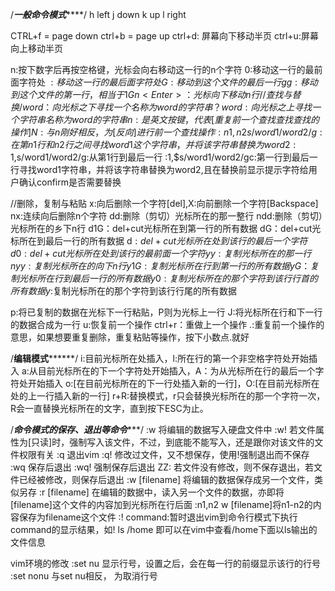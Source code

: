 /*******一般命令模式***********/
h left
j down
k up
l right

CTRL+f  = page down
ctrl+b = page up
ctrl+d: 屏幕向下移动半页
ctrl+u:屏幕向上移动半页

n<space>:按下数字后再按空格键，光标会向右移动这一行的n个字符
0:移动这一行的最前面字符处
$:移动这一行的最后面字符处
G:移动到这个文件的最后一行
gg:移动到这个文件的第一行，相当于1G
n<Enter>：光标向下移动n行
//查找与替换
/word：向光标之下寻找一个名称为word的字符串
？word:向光标之上寻找一个字符串名称为word的字符串
n:是英文按键，代表[重复前一个查找查找查找的操作]
N:与n刚好相反，为[反向]进行前一个查找操作
:n1,n2s/word1/word2/g:在第n1行和n2行之间寻找word1这个字符串，并将该字符串替换为word2
:1,$s/word1/word2/g:从第1行到最后一行
:1,$s/word1/word2/gc:第一行到最后一行寻找word1字符串，并将该字符串替换为word2,且在替换前显示提示字符给用户确认confirm是否需要替换

//删除，复制与粘贴
x:向后删除一个字符[del],X:向前删除一个字符[Backspace]
nx:连续向后删除n个字符
dd:删除（剪切）光标所在的那一整行
ndd:删除（剪切）光标所在的乡下n行
d1G：del+cut光标所在到第一行的所有数据
dG：del+cut光标所在到最后一行的所有数据
d$:del+cut 光标所在处到该行的最后一个字符
d0:del+cut光标所在处到该行的最前面一个字符
yy:复制光标所在的那一行
nyy:复制光标所在的向下n行
y1G:复制光标所在行到第一行的所有数据
yG：复制光标所在行到最后一行的所有数据
y0:复制光标所在的那个字符到该行行首的所有数据
y$:复制光标所在的那个字符到该行行尾的所有数据

p:将已复制的数据在光标下一行粘贴，P则为光标上一行
J:将光标所在行和下一行的数据合成为一行
u:恢复前一个操作
ctrl+r：重做上一个操作
.:重复前一个操作的意思，如果想要重复删除，重复粘贴等操作，按下小数点.就好


/************编辑模式******************/
i:目前光标所在处插入，l:所在行的第一个非空格字符处开始插入
a:从目前光标所在的下一个字符处开始插入，A：为从光标所在行的最后一个字符处开始插入
o:[在目前光标所在的下一行处插入新的一行]，O:[在目前光标所在处的上一行插入新的一行]
r+R:替换模式，r只会替换光标所在的那一个字符一次，R会一直替换光标所在的文字，直到按下ESC为止。

/*************命令模式的保存、退出等命令****************/
:w 将编辑的数据写入硬盘文件中
:w! 若文件属性为[只读]时，强制写入该文件，不过，到底能不能写入，还是跟你对该文件的文件权限有关
:q 退出vim
:q! 修改过文件，又不想保存，使用!强制退出而不保存
:wq 保存后退出
:wq! 强制保存后退出
ZZ: 若文件没有修改，则不保存退出，若文件已经被修改，则保存后退出
:w [filename] 将编辑的数据保存成另一个文件，类似另存
:r [filename] 在编辑的数据中，读入另一个文件的数据，亦即将[filename]这个文件的内容加到光标所在行后面
:n1,n2 w [filename]将n1-n2的内容保存为filename这个文件
:! command:暂时退出vim到命令行模式下执行command的显示结果，如! ls /home 即可以在vim中查看/home下面以ls输出的文件信息

vim环境的修改
:set nu 显示行号，设置之后，会在每一行的前缀显示该行的行号
:set nonu 与set nu相反， 为取消行号
